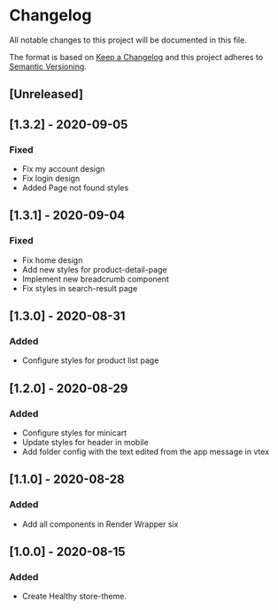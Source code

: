 # Changelog

All notable changes to this project will be documented in this file.

The format is based on [Keep a Changelog](http://keepachangelog.com/en/1.0.0/)
and this project adheres to [Semantic Versioning](http://semver.org/spec/v2.0.0.html).

## [Unreleased]

## [1.3.2] - 2020-09-05

### Fixed

- Fix my account design
- Fix login design
- Added Page not found styles

## [1.3.1] - 2020-09-04

### Fixed

- Fix home design
- Add new styles for product-detail-page
- Implement new breadcrumb component
- Fix styles in search-result page

## [1.3.0] - 2020-08-31

### Added

- Configure styles for product list page

## [1.2.0] - 2020-08-29

### Added

- Configure styles for minicart
- Update styles for header in mobile
- Add folder config with the text edited from the app message in vtex

## [1.1.0] - 2020-08-28

### Added

- Add all components in Render Wrapper six

## [1.0.0] - 2020-08-15

### Added

- Create Healthy store-theme.
